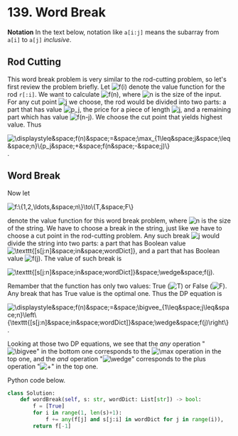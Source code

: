 # 139. Word Break

**Notation**  In the text below, notation like `a[i:j]` means the subarray from `a[i]` to `a[j]` _inclusive_. 

## Rod Cutting

This word break problem is very similar to the rod-cutting problem, so let's first review the problem briefly. Let <img src='https://latex.codecogs.com/svg.image?f(i)' title='f(i)' /> denote the value function for the rod `r[:i]`. We want to calculate <img src='https://latex.codecogs.com/svg.image?f(n)' title='f(n)' />, where <img src='https://latex.codecogs.com/svg.image?n' title='n' /> is the size of the input. For any cut point <img src='https://latex.codecogs.com/svg.image?j' title='j' /> we choose, the rod would be divided into two parts: a part that has value <img src='https://latex.codecogs.com/svg.image?p_j' title='p_j' />, the price for a piece of length <img src='https://latex.codecogs.com/svg.image?j' title='j' />, and a remaining part which has value <img src='https://latex.codecogs.com/svg.image?f(n-j)' title='f(n-j)' />. We choose the cut point that yields highest value. Thus

<img src='https://latex.codecogs.com/svg.image?\displaystyle&space;f(n)&space;=&space;\max_{1\leq&space;j&space;\leq&space;n}\{p_j&space;&plus;&space;f(n&space;-&space;j)\}' title='\displaystyle&space;f(n)&space;=&space;\max_{1\leq&space;j&space;\leq&space;n}\{p_j&space;&plus;&space;f(n&space;-&space;j)\}' />.

## Word Break

Now let 

<img src='https://latex.codecogs.com/svg.image?f:\{1,2,\ldots,&space;n\}\to\{T,&space;F\}' title='f:\{1,2,\ldots,&space;n\}\to\{T,&space;F\}' /> 

denote the value function for this word break problem, where <img src='https://latex.codecogs.com/svg.image?n' title='n' /> is the size of the string. We have to choose a break in the string, just like we have to choose a cut point in the rod-cutting problem. Any such break <img src='https://latex.codecogs.com/svg.image?j' title='j' /> would divide the string into two parts: a part that has Boolean value <img src='https://latex.codecogs.com/svg.image?\texttt{[s[j:n]&space;in&space;wordDict]}' title='\texttt{[s[j:n]&space;in&space;wordDict]}' />, and a part that has Boolean value <img src='https://latex.codecogs.com/svg.image?f(j)' title='f(j)' />. The value of such break is 

<img src='https://latex.codecogs.com/svg.image?\texttt{[s[j:n]&space;in&space;wordDict]}&space;\wedge&space;f(j)' title='\texttt{[s[j:n]&space;in&space;wordDict]}&space;\wedge&space;f(j)' />.  

Remamber that the function has only two values: True (<img src='https://latex.codecogs.com/svg.image?T' title='T' />) or False (<img src='https://latex.codecogs.com/svg.image?F' title='F' />). Any break that has True value is the optimal one. Thus the DP equation is

<img src='https://latex.codecogs.com/svg.image?\displaystyle&space;f(n)&space;=&space;\bigvee_{1\leq&space;j\leq&space;n}\left\{\texttt{[s[j:n]&space;in&space;wordDict]}&space;\wedge&space;f(j)\right\}' title='\displaystyle&space;f(n)&space;=&space;\bigvee_{1\leq&space;j\leq&space;n}\left\{\texttt{[s[j:n]&space;in&space;wordDict]}&space;\wedge&space;f(j)\right\}' />.

Looking at those two DP equations, we see that the _any_ operation "<img src='https://latex.codecogs.com/svg.image?\bigvee' title='\bigvee' />" in the bottom one corresponds to the <img src='https://latex.codecogs.com/svg.image?\max' title='\max' /> operation in the top one, and the _and_ operation "<img src='https://latex.codecogs.com/svg.image?\wedge' title='\wedge' />" corresponds to the plus operation "<img src='https://latex.codecogs.com/svg.image?&plus;' title='&plus;' />" in the top one.

Python code below.

```python
class Solution:
    def wordBreak(self, s: str, wordDict: List[str]) -> bool:
        f = [True]
        for i in range(1, len(s)+1):
            f += any(f[j] and s[j:i] in wordDict for j in range(i)),
        return f[-1]
```